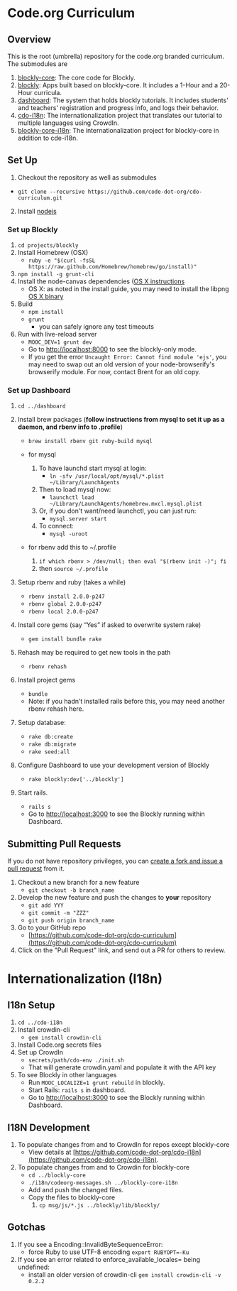 # Code.org Curriculum

## Overview

This is the root (umbrella) repository for the code.org branded curriculum. The submodules are

1. [blockly-core](https://github.com/code-dot-org/blockly-core): The core code for Blockly.
2. [blockly](https://github.com/code-dot-org/blockly): Apps built based on blockly-core. It includes a 1-Hour and a 20-Hour curricula.
3. [dashboard](https://github.com/code-dot-org/dashboard): The system that holds blockly tutorials. It includes students' and teachers' registration and progress info, and logs their behavior.
4. [cdo-i18n](https://github.com/code-dot-org/cdo-i18n): The internationalization project that translates our tutorial to multiple languages using CrowdIn.
5. [blockly-core-i18n](https://github.com/code-dot-org/blockly-core-i18n): The internationalization project for blockly-core in addition to cde-i18n.

## Set Up

1. Checkout the repository as well as submodules
  - `git clone --recursive https://github.com/code-dot-org/cdo-curriculum.git`
2. Install [nodejs](http://nodejs.org/download/)

### Set up Blockly

1. `cd projects/blockly`
2. Install Homebrew (OSX)
    - `ruby -e "$(curl -fsSL https://raw.github.com/Homebrew/homebrew/go/install)"`
2. `npm install -g grunt-cli`
3. Install the node-canvas dependencies ([OS X instructions](https://github.com/LearnBoost/node-canvas/wiki/Installation---OSX)
    - OS X: as noted in the install guide, you may need to install the libpng [OS X binary](http://ethan.tira-thompson.com/Mac_OS_X_Ports.html)
4. Build
    - `npm install`
    - `grunt`
        + you can safely ignore any test timeouts
5. Run with live-reload server
    - `MOOC_DEV=1 grunt dev`
    - Go to [http://localhost:8000](http://localhost:8000) to see the blockly-only mode.
    - If you get the error `Uncaught Error: Cannot find module 'ejs'`, you may need to swap out an old version of your node-browserify's browserify module. For now, contact Brent for an old copy.

### Set up Dashboard

1. `cd ../dashboard`
2. Install brew packages (**follow instructions from mysql to set it up as a daemon, and rbenv info to .profile**)
    - `brew install rbenv git ruby-build mysql`
    - for mysql
        1. To have launchd start mysql at login:
            + `ln -sfv /usr/local/opt/mysql/*.plist ~/Library/LaunchAgents`
        2. Then to load mysql now:
            + `launchctl load ~/Library/LaunchAgents/homebrew.mxcl.mysql.plist`
        3. Or, if you don't want/need launchctl, you can just run:
            + `mysql.server start`
        4. To connect:
            + `mysql -uroot`

    - for rbenv add this to ~/.profile
        1. `if which rbenv > /dev/null; then eval "$(rbenv init -)"; fi`
        2. then `source ~/.profile`

3. Setup rbenv and ruby (takes a while)
    - `rbenv install 2.0.0-p247`
    - `rbenv global 2.0.0-p247`
    - `rbenv local 2.0.0-p247`

4. Install core gems (say “Yes” if asked to overwrite system rake)
    - `gem install bundle rake`

5. Rehash may be required to get new tools in the path
    - `rbenv rehash`

6. Install project gems
    - `bundle`
    - Note: if you hadn’t installed rails before this, you may need another rbenv rehash here.

7. Setup database:
    - `rake db:create`
    - `rake db:migrate`
    - `rake seed:all`

8. Configure Dashboard to use your development version of Blockly
    - `rake blockly:dev['../blockly']`

9. Start rails.
    - `rails s`
    - Go to [http://localhost:3000](http://localhost:3000) to see the Blockly running within Dashboard.


## Submitting Pull Requests

If you do not have repository privileges, you can [create a fork and issue a pull request](https://help.github.com/articles/using-pull-requests) from it.

1. Checkout a new branch for a new feature
    - `git checkout -b branch_name`
2. Develop the new feature and push the changes to **your** repository
    - `git add YYY`
    - `git commit -m "ZZZ"`
    - `git push origin branch_name`
3. Go to your GitHub repo
    - [https://github.com/code-dot-org/cdo-curriculum](https://github.com/code-dot-org/cdo-curriculum)
4. Click on the "Pull Request" link, and send out a PR for others to review.

# Internationalization (I18n)

## I18n Setup

1. `cd ../cdo-i18n`
2. Install crowdin-cli
    - `gem install crowdin-cli`
3. Install Code.org secrets files
4. Set up CrowdIn
    - `secrets/path/cdo-env ./init.sh`
    - That will generate crowdin.yaml and populate it with the API key
5. To see Blockly in other languages
    - Run `MOOC_LOCALIZE=1 grunt rebuild` in blockly.
    - Start Rails: `rails s` in dashboard.
    - Go to [http://localhost:3000](http://localhost:3000) to see the Blockly running within Dashboard.

## I18N Development

1. To populate changes from and to CrowdIn for repos except blockly-core
    - View details at [https://github.com/code-dot-org/cdo-i18n](https://github.com/code-dot-org/cdo-i18n).
2. To populate changes from and to Crowdin for blockly-core
    - `cd ../blockly-core`
    - `./i18n/codeorg-messages.sh ../blockly-core-i18n`
    - Add and push the changed files.
    - Copy the files to blockly-core
        1. `cp msg/js/*.js ../blockly/lib/blockly/`

## Gotchas

1. If you see a Encoding::InvalidByteSequenceError:
    - force Ruby to use UTF-8 encoding `export RUBYOPT=-Ku`
2. If you see an error related to enforce_available_locales= being undefined:
    - install an older version of crowdin-cli `gem install crowdin-cli -v 0.2.2`

